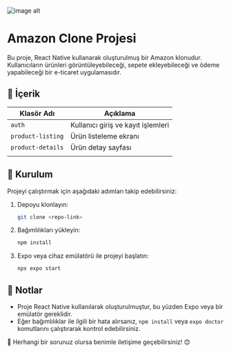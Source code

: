 ![image alt](https://github.com/hivdabzn/AmazonCloneProjesireact/blob/88d0cdee48ba1e93ad4bec341102dbcacedbe2ba/EkranKayd2025-02-1321.00.45-ezgif.com-video-to-gif-converter.gif)
# Amazon Clone Projesi

Bu proje, React Native kullanarak oluşturulmuş bir Amazon klonudur. Kullanıcıların ürünleri görüntüleyebileceği, sepete ekleyebileceği ve ödeme yapabileceği bir e-ticaret uygulamasıdır.

## 📂 İçerik

| Klasör Adı        | Açıklama                           |
| ----------------- | ---------------------------------- |
| `auth`            | Kullanıcı giriş ve kayıt işlemleri |
| `product-listing` | Ürün listeleme ekranı              |
| `product-details` | Ürün detay sayfası                 |
|                   |                                    |

## 🚀 Kurulum

Projeyi çalıştırmak için aşağıdaki adımları takip edebilirsiniz:

1. Depoyu klonlayın:
   ```sh
   git clone <repo-link>
   ```
2. Bağımlılıkları yükleyin:
   ```sh
   npm install
   ```
3. Expo veya cihaz emülatörü ile projeyi başlatın:
   ```sh
   npx expo start
   ```

## 📌 Notlar

- Proje React Native kullanılarak oluşturulmuştur, bu yüzden Expo veya bir emülatör gereklidir.
- Eğer bağımlılıklar ile ilgili bir hata alırsanız, `npm install` veya `expo doctor` komutlarını çalıştırarak kontrol edebilirsiniz.

📧 Herhangi bir sorunuz olursa benimle iletişime geçebilirsiniz! 😊


